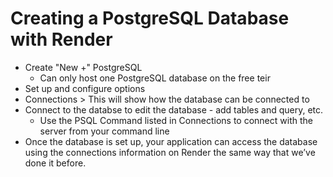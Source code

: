 # Creating a PostgreSQL Database with Render

- Create "New +" PostgreSQL
   - Can only host one PostgreSQL database on the free teir
- Set up and configure options
- Connections > This will show how the database can be connected to
- Connect to the databse to edit the database - add tables and query, etc.
   - Use the PSQL Command listed in Connections to connect with the server from your command line
- Once the database is set up, your application can access the database using the connections information on Render the same way that we’ve done it before.

